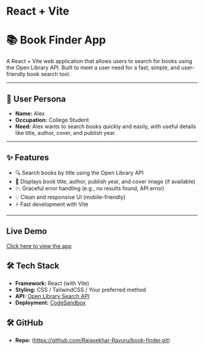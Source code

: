 # React + Vite

# 📚 Book Finder App

A React + Vite web application that allows users to search for books using the Open Library API. Built to meet a user need for a fast, simple, and user-friendly book search tool.

---

## 👤 User Persona

- **Name:** Alex  
- **Occupation:** College Student  
- **Need:** Alex wants to search books quickly and easily, with useful details like title, author, cover, and publish year.

---

## ✨ Features

- 🔍 Search books by title using the Open Library API
- 📖 Displays book title, author, publish year, and cover image (if available)
- 📉 Graceful error handling (e.g., no results found, API error)
- 💡 Clean and responsive UI (mobile-friendly)
- ⚡ Fast development with Vite

---

## Live Demo

[Click here to view the app](https://hp6zll-5173.csb.app/)


## 🛠️ Tech Stack

- **Framework:** React (with Vite)
- **Styling:** CSS / TailwindCSS / Your preferred method
- **API:** [Open Library Search API](https://openlibrary.org/dev/docs/api/search)
- **Deployment:** [CodeSandbox](https://codesandbox.io) 

## 🛠️ GitHub 

- **Repo:** (https://github.com/Rajasekhar-Ravuru/book-finder.git)


